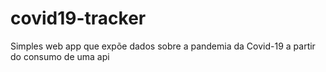 # covid19-tracker


Simples web app que expõe dados sobre a pandemia da Covid-19 a partir do consumo de uma api 
